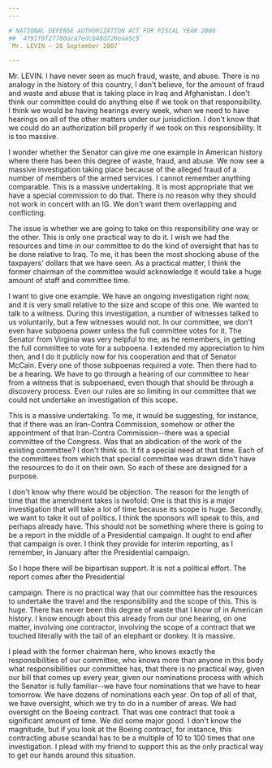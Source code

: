 ```yaml
---
---

# NATIONAL DEFENSE AUTHORIZATION ACT FOR FISCAL YEAR 2008
## `4791f0f27780aca7edcb48d726eaa5c9`
`Mr. LEVIN — 26 September 2007`

---
```



Mr. LEVIN. I have never seen as much fraud, waste, and abuse. There 
is no analogy in the history of this country, I don't believe, for the 
amount of fraud and waste and abuse that is taking place in Iraq and 
Afghanistan. I don't think our committee could do anything else if we 
took on that responsibility. I think we would be having hearings every 
week, when we need to have hearings on all of the other matters under 
our jurisdiction. I don't know that we could do an authorization bill 
properly if we took on this responsibility. It is too massive.

I wonder whether the Senator can give me one example in American 
history where there has been this degree of waste, fraud, and abuse. We 
now see a massive investigation taking place because of the alleged 
fraud of a number of members of the armed services. I cannot remember 
anything comparable. This is a massive undertaking. It is most 
appropriate that we have a special commission to do that. There is no 
reason why they should not work in concert with an IG. We don't want 
them overlapping and conflicting.

The issue is whether we are going to take on this responsibility one 
way or the other. This is only one practical way to do it. I wish we 
had the resources and time in our committee to do the kind of oversight 
that has to be done relative to Iraq. To me, it has been the most 
shocking abuse of the taxpayers' dollars that we have seen. As a 
practical matter, I think the former chairman of the committee would 
acknowledge it would take a huge amount of staff and committee time.

I want to give one example. We have an ongoing investigation right 
now, and it is very small relative to the size and scope of this one. 
We wanted to talk to a witness. During this investigation, a number of 
witnesses talked to us voluntarily, but a few witnesses would not. In 
our committee, we don't even have subpoena power unless the full 
committee votes for it. The Senator from Virginia was very helpful to 
me, as he remembers, in getting the full committee to vote for a 
subpoena. I extended my appreciation to him then, and I do it publicly 
now for his cooperation and that of Senator McCain. Every one of those 
subpoenas required a vote. Then there had to be a hearing. We have to 
go through a hearing of our committee to hear from a witness that is 
subpoenaed, even though that should be through a discovery process. 
Even our rules are so limiting in our committee that we could not 
undertake an investigation of this scope.

This is a massive undertaking. To me, it would be suggesting, for 
instance, that if there was an Iran-Contra Commission, somehow or other 
the appointment of that Iran-Contra Commission--there was a special 
committee of the Congress. Was that an abdication of the work of the 
existing committee? I don't think so. It fit a special need at that 
time. Each of the committees from which that special committee was 
drawn didn't have the resources to do it on their own. So each of these 
are designed for a purpose.

I don't know why there would be objection. The reason for the length 
of time that the amendment takes is twofold: One is that this is a 
major investigation that will take a lot of time because its scope is 
huge. Secondly, we want to take it out of politics. I think the 
sponsors will speak to this, and perhaps already have. This should not 
be something where there is going to be a report in the middle of a 
Presidential campaign. It ought to end after that campaign is over. I 
think they provide for interim reporting, as I remember, in January 
after the Presidential campaign.

So I hope there will be bipartisan support. It is not a political 
effort. The report comes after the Presidential


campaign. There is no practical way that our committee has the 
resources to undertake the travel and the responsibility and the scope 
of this. This is huge. There has never been this degree of waste that I 
know of in American history. I know enough about this already from our 
one hearing, on one matter, involving one contractor, involving the 
scope of a contract that we touched literally with the tail of an 
elephant or donkey. It is massive.

I plead with the former chairman here, who knows exactly the 
responsibilities of our committee, who knows more than anyone in this 
body what responsibilities our committee has, that there is no 
practical way, given our bill that comes up every year, given our 
nominations process with which the Senator is fully familiar--we have 
four nominations that we have to hear tomorrow. We have dozens of 
nominations each year. On top of all of that, we have oversight, which 
we try to do in a number of areas. We had oversight on the Boeing 
contract. That was one contract that took a significant amount of time. 
We did some major good. I don't know the magnitude, but if you look at 
the Boeing contract, for instance, this contracting abuse scandal has 
to be a multiple of 10 to 100 times that one investigation. I plead 
with my friend to support this as the only practical way to get our 
hands around this situation.